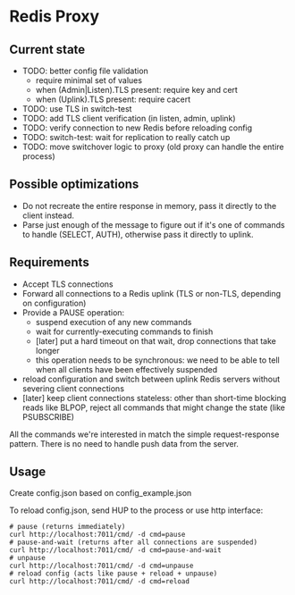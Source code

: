 Redis Proxy
===========


Current state
-------------

 - TODO: better config file validation
   - require minimal set of values
   - when (Admin|Listen).TLS present: require key and cert
   - when (Uplink).TLS present: require cacert
 - TODO: use TLS in switch-test
 - TODO: add TLS client verification (in listen, admin, uplink)
 - TODO: verify connection to new Redis before reloading config
 - TODO: switch-test: wait for replication to really catch up
 - TODO: move switchover logic to proxy (old proxy can handle the entire process)


Possible optimizations
----------------------

 - Do not recreate the entire response in memory, pass it directly to
   the client instead.
 - Parse just enough of the message to figure out if it's one of
   commands to handle (SELECT, AUTH), otherwise pass it directly to
   uplink.

Requirements
------------

- Accept TLS connections
- Forward all connections to a Redis uplink (TLS or non-TLS, depending
  on configuration)
- Provide a PAUSE operation:
  - suspend execution of any new commands
  - wait for currently-executing commands to finish
  - [later] put a hard timeout on that wait, drop connections that
    take longer
  - this operation needs to be synchronous: we need to be able to tell
    when all clients have been effectively suspended
- reload configuration and switch between uplink Redis servers without
  severing client connections
- [later] keep client connections stateless: other than short-time
  blocking reads like BLPOP, reject all commands that might change the
  state (like PSUBSCRIBE)


All the commands we're interested in match the simple request-response
pattern.  There is no need to handle push data from the server.


Usage
-----

Create config.json based on config_example.json

To reload config.json, send HUP to the process or use http interface:

```
# pause (returns immediately)
curl http://localhost:7011/cmd/ -d cmd=pause
# pause-and-wait (returns after all connections are suspended)
curl http://localhost:7011/cmd/ -d cmd=pause-and-wait
# unpause
curl http://localhost:7011/cmd/ -d cmd=unpause
# reload config (acts like pause + reload + unpause)
curl http://localhost:7011/cmd/ -d cmd=reload
```

